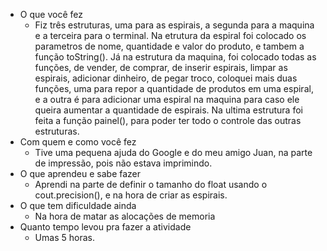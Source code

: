 - O que você fez
    - Fiz três estruturas, uma para as espirais, a segunda para a maquina e a terceira para o terminal. Na etrutura da espiral foi colocado os parametros de nome, quantidade e valor do produto, e tambem a função toString(). Já na estrutura da maquina, foi colocado todas as funções, de vender, de comprar, de inserir espirais, limpar as espirais, adicionar dinheiro, de pegar troco, coloquei mais duas funções, uma para repor a quantidade de produtos em uma espiral, e a outra é para adicionar uma espiral na maquina para caso ele queira aumentar a quantidade de espirais. Na ultima estrutura foi feita a função painel(), para poder ter todo o controle das outras estruturas.
- Com quem e como você fez
    - Tive uma pequena ajuda do Google e do meu amigo Juan, na parte de impressão, pois não estava imprimindo.
- O que aprendeu e sabe fazer
    - Aprendi na parte de definir o tamanho do float usando o cout.precision(), e na hora de criar as espirais.
- O que tem dificuldade ainda
    - Na hora de matar as alocações de memoria
- Quanto tempo levou pra fazer a atividade
    - Umas 5 horas.
